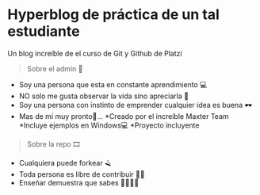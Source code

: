 # Hyperblog de práctica de un tal estudiante
Un blog increíble de el curso de Git y Github de Platzi

>Sobre el admin 🥳
* Soy una persona que esta en constante aprendimiento 💻
* NO solo me gusta observar la vida sino apreciarla 🍃
* Soy una persona con instinto de emprender cualquier idea es buena 🕶
* Mas de mí muy pronto🦇...
*Creado por el increíble Maxter Team
*Incluye ejemplos en Windows💻
*Proyecto incluyente

>Sobre la repo 🎞
* Cualquiera puede forkear 🪒
* Toda persona es libre de contribuir 🤟🏼
* Enseñar demuestra que sabes 🎅🏼🤶🏼

